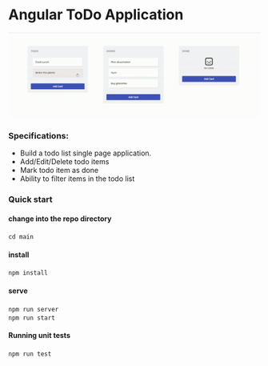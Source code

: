 # Angular ToDo Application

![Demo](Demo.gif)

###  Specifications:
* Build a todo list single page application.
* Add/Edit/Delete todo items
* Mark todo item as done
* Ability to filter items in the todo list

### Quick start

#### change into the repo directory
`cd main`

#### install
`npm install`

#### serve
`npm run server`                   
`npm run start`

#### Running unit tests
`npm run test`
